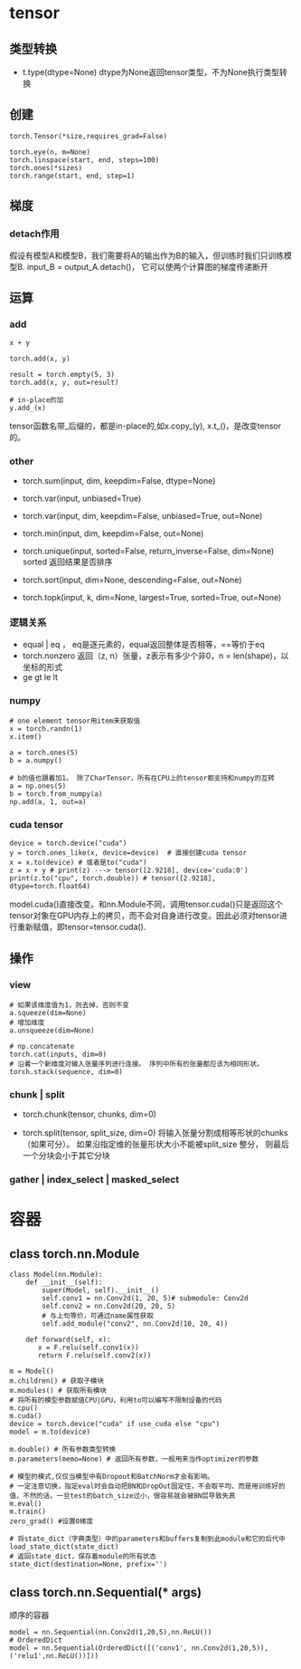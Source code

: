 # tensor
## 类型转换
* t.type(dtype=None) dtype为None返回tensor类型，不为None执行类型转换

## 创建
```
torch.Tensor(*size,requires_grad=False) 

torch.eye(n, m=None) 
torch.linspace(start, end, steps=100) 
torch.ones(*sizes) 
torch.range(start, end, step=1)
```

## 梯度
### detach作用
假设有模型A和模型B，我们需要将A的输出作为B的输入，但训练时我们只训练模型B. 
input_B = output_A.detach()， 它可以使两个计算图的梯度传递断开

## 运算
### add
```
x + y

torch.add(x, y)

result = torch.empty(5, 3)
torch.add(x, y, out=result)

# in-place的加
y.add_(x)
```
tensor函数名带_后缀的，都是in-place的,如x.copy_(y), x.t_()，是改变tensor的。

### other
* torch.sum(input, dim, keepdim=False, dtype=None)
* torch.var(input, unbiased=True) 
* torch.var(input, dim, keepdim=False, unbiased=True, out=None) 
* torch.min(input, dim, keepdim=False, out=None)

* torch.unique(input, sorted=False, return_inverse=False, dim=None)
sorted 返回结果是否排序
* torch.sort(input, dim=None, descending=False, out=None) 
* torch.topk(input, k, dim=None, largest=True, sorted=True, out=None)


### 逻辑关系
* equal | eq ， eq是逐元素的，equal返回整体是否相等，==等价于eq
* torch.nonzero 返回（z, n）张量，z表示有多少个非0，n = len(shape)，以坐标的形式
* ge gt le lt


### numpy
```
# one element tensor用item来获取值
x = torch.randn(1)
x.item()

a = torch.ones(5)
b = a.numpy()

# b的值也跟着加1。 除了CharTensor，所有在CPU上的tensor都支持和numpy的互转 
a = np.ones(5)
b = torch.from_numpy(a)
np.add(a, 1, out=a)
```

### cuda tensor
```
device = torch.device("cuda")
y = torch.ones_like(x, device=device)  # 直接创建cuda tensor
x = x.to(device) # 或者是to("cuda")
z = x + y # print(z) ---> tensor([2.9218], device='cuda:0')
print(z.to("cpu", torch.double)) # tensor([2.9218], dtype=torch.float64)
```


model.cuda()直接改变。和nn.Module不同，调用tensor.cuda()只是返回这个tensor对象在GPU内存上的拷贝，而不会对自身进行改变。因此必须对tensor进行重新赋值，即tensor=tensor.cuda().


## 操作
### view
```
# 如果该维度值为1，则去掉，否则不变
a.squeeze(dim=None) 
# 增加维度
a.unsqueeze(dim=None)  

# np.concatenate
torch.cat(inputs, dim=0) 
# 沿着一个新维度对输入张量序列进行连接。 序列中所有的张量都应该为相同形状。  
torch.stack(sequence, dim=0)
```

### chunk | split 
* torch.chunk(tensor, chunks, dim=0)

* torch.split(tensor, split_size, dim=0)  将输入张量分割成相等形状的chunks（如果可分）。 如果沿指定维的张量形状大小不能被split_size 整分， 则最后一个分块会小于其它分块


### gather | index_select | masked_select

# 容器
## class torch.nn.Module
```
class Model(nn.Module):
    def __init__(self):
        super(Model, self).__init__()
        self.conv1 = nn.Conv2d(1, 20, 5)# submodule: Conv2d
        self.conv2 = nn.Conv2d(20, 20, 5)
        # 与上句等价，可通过name属性获取
        self.add_module("conv2", nn.Conv2d(10, 20, 4)) 

    def forward(self, x):
       x = F.relu(self.conv1(x))
       return F.relu(self.conv2(x))

m = Model()
m.children() # 获取子模块
m.modules() # 获取所有模块
# 将所有的模型参数赋值CPU|GPU，利用to可以编写不限制设备的代码
m.cpu()
m.cuda()
device = torch.device("cuda" if use_cuda else "cpu")
model = m.to(device)

m.double() # 所有参数类型转换
m.parameters(memo=None) # 返回所有参数，一般用来当作optimizer的参数

# 模型的模式,仅仅当模型中有Dropout和BatchNorm才会有影响。
# 一定注意切换，指定eval时会自动把BN和DropOut固定住，不会取平均，而是用训练好的值，不然的话，一旦test的batch_size过小，很容易就会被BN层导致失真
m.eval()
m.train()
zero_grad() #设置0梯度

# 将state_dict（字典类型）中的parameters和buffers复制到此module和它的后代中
load_state_dict(state_dict)
# 返回state_dict，保存着module的所有状态
state_dict(destination=None, prefix='')
```

## class torch.nn.Sequential(* args)
顺序的容器
```
model = nn.Sequential(nn.Conv2d(1,20,5),nn.ReLU())
# OrderedDict
model = nn.Sequential(OrderedDict([('conv1', nn.Conv2d(1,20,5)),('relu1',nn.ReLU())]))
```